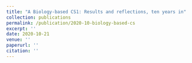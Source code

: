 ```yaml
---
title: "A Biology-based CS1: Results and reflections, ten years in"
collection: publications
permalink: /publication/2020-10-biology-based-cs
excerpt: ''
date: 2020-10-21
venue: ''
paperurl: ''
citation: ''
---
```



<!-- [Download paper here](http://academicpages.github.io/files/paper3.pdf) -->

<!-- Recommended citation: Your Name, You. (2015). "Paper Title Number 3." <i>Journal 1</i>. 1(3). -->
